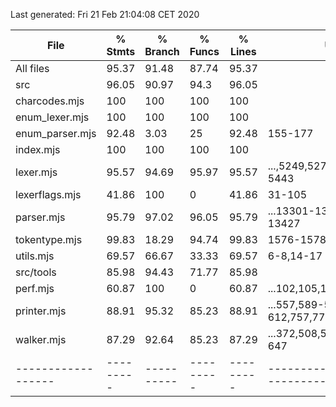 Last generated: Fri 21 Feb 21:04:08 CET 2020

File              | % Stmts | % Branch | % Funcs | % Lines | Uncovered Line #s                      
------------------|---------|----------|---------|---------|----------------------------------------
All files         |   95.37 |    91.48 |   87.74 |   95.37 |                                        
 src              |   96.05 |    90.97 |    94.3 |   96.05 |                                        
  charcodes.mjs   |     100 |      100 |     100 |     100 |                                        
  enum_lexer.mjs  |     100 |      100 |     100 |     100 |                                        
  enum_parser.mjs |   92.48 |     3.03 |      25 |   92.48 | 155-177                                
  index.mjs       |     100 |      100 |     100 |     100 |                                        
  lexer.mjs       |   95.57 |    94.69 |   95.97 |   95.57 | ...,5249,5270-5277,5381-5385,5414-5443 
  lexerflags.mjs  |   41.86 |      100 |       0 |   41.86 | 31-105                                 
  parser.mjs      |   95.79 |    97.02 |   96.05 |   95.79 | ...13301-13401,13417,13418,13421-13427 
  tokentype.mjs   |   99.83 |    18.29 |   94.74 |   99.83 | 1576-1578,1762-1764                    
  utils.mjs       |   69.57 |    66.67 |   33.33 |   69.57 | 6-8,14-17                              
 src/tools        |   85.98 |    94.43 |   71.77 |   85.98 |                                        
  perf.mjs        |   60.87 |      100 |       0 |   60.87 | ...102,105,106,109,110,113,114,117,118 
  printer.mjs     |   88.91 |    95.32 |   85.23 |   88.91 | ...557,589-592,609-612,757,775,815,839 
  walker.mjs      |   87.29 |    92.64 |   85.23 |   87.29 | ...372,508,526,566,590,629,630,640-647 
------------------|---------|----------|---------|---------|----------------------------------------
